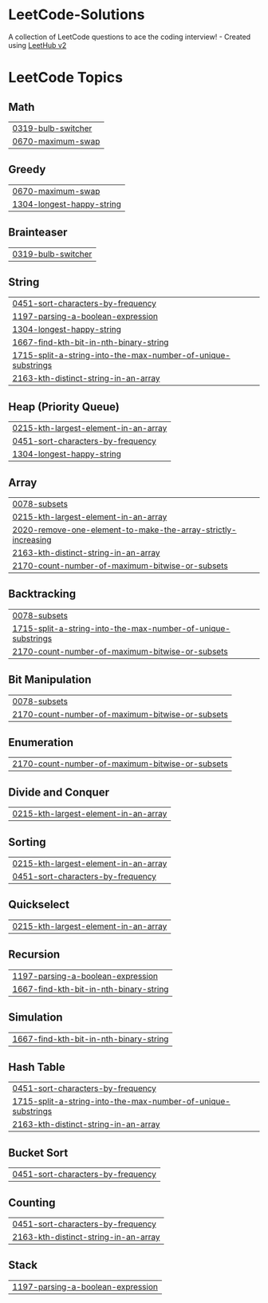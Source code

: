 # LeetCode-Solutions
A collection of LeetCode questions to ace the coding interview! - Created using [LeetHub v2](https://github.com/arunbhardwaj/LeetHub-2.0)

<!---LeetCode Topics Start-->
# LeetCode Topics
## Math
|  |
| ------- |
| [0319-bulb-switcher](https://github.com/ekansh2403/LeetCode-Solutions/tree/master/0319-bulb-switcher) |
| [0670-maximum-swap](https://github.com/ekansh2403/LeetCode-Solutions/tree/master/0670-maximum-swap) |
## Greedy
|  |
| ------- |
| [0670-maximum-swap](https://github.com/ekansh2403/LeetCode-Solutions/tree/master/0670-maximum-swap) |
| [1304-longest-happy-string](https://github.com/ekansh2403/LeetCode-Solutions/tree/master/1304-longest-happy-string) |
## Brainteaser
|  |
| ------- |
| [0319-bulb-switcher](https://github.com/ekansh2403/LeetCode-Solutions/tree/master/0319-bulb-switcher) |
## String
|  |
| ------- |
| [0451-sort-characters-by-frequency](https://github.com/ekansh2403/LeetCode-Solutions/tree/master/0451-sort-characters-by-frequency) |
| [1197-parsing-a-boolean-expression](https://github.com/ekansh2403/LeetCode-Solutions/tree/master/1197-parsing-a-boolean-expression) |
| [1304-longest-happy-string](https://github.com/ekansh2403/LeetCode-Solutions/tree/master/1304-longest-happy-string) |
| [1667-find-kth-bit-in-nth-binary-string](https://github.com/ekansh2403/LeetCode-Solutions/tree/master/1667-find-kth-bit-in-nth-binary-string) |
| [1715-split-a-string-into-the-max-number-of-unique-substrings](https://github.com/ekansh2403/LeetCode-Solutions/tree/master/1715-split-a-string-into-the-max-number-of-unique-substrings) |
| [2163-kth-distinct-string-in-an-array](https://github.com/ekansh2403/LeetCode-Solutions/tree/master/2163-kth-distinct-string-in-an-array) |
## Heap (Priority Queue)
|  |
| ------- |
| [0215-kth-largest-element-in-an-array](https://github.com/ekansh2403/LeetCode-Solutions/tree/master/0215-kth-largest-element-in-an-array) |
| [0451-sort-characters-by-frequency](https://github.com/ekansh2403/LeetCode-Solutions/tree/master/0451-sort-characters-by-frequency) |
| [1304-longest-happy-string](https://github.com/ekansh2403/LeetCode-Solutions/tree/master/1304-longest-happy-string) |
## Array
|  |
| ------- |
| [0078-subsets](https://github.com/ekansh2403/LeetCode-Solutions/tree/master/0078-subsets) |
| [0215-kth-largest-element-in-an-array](https://github.com/ekansh2403/LeetCode-Solutions/tree/master/0215-kth-largest-element-in-an-array) |
| [2020-remove-one-element-to-make-the-array-strictly-increasing](https://github.com/ekansh2403/LeetCode-Solutions/tree/master/2020-remove-one-element-to-make-the-array-strictly-increasing) |
| [2163-kth-distinct-string-in-an-array](https://github.com/ekansh2403/LeetCode-Solutions/tree/master/2163-kth-distinct-string-in-an-array) |
| [2170-count-number-of-maximum-bitwise-or-subsets](https://github.com/ekansh2403/LeetCode-Solutions/tree/master/2170-count-number-of-maximum-bitwise-or-subsets) |
## Backtracking
|  |
| ------- |
| [0078-subsets](https://github.com/ekansh2403/LeetCode-Solutions/tree/master/0078-subsets) |
| [1715-split-a-string-into-the-max-number-of-unique-substrings](https://github.com/ekansh2403/LeetCode-Solutions/tree/master/1715-split-a-string-into-the-max-number-of-unique-substrings) |
| [2170-count-number-of-maximum-bitwise-or-subsets](https://github.com/ekansh2403/LeetCode-Solutions/tree/master/2170-count-number-of-maximum-bitwise-or-subsets) |
## Bit Manipulation
|  |
| ------- |
| [0078-subsets](https://github.com/ekansh2403/LeetCode-Solutions/tree/master/0078-subsets) |
| [2170-count-number-of-maximum-bitwise-or-subsets](https://github.com/ekansh2403/LeetCode-Solutions/tree/master/2170-count-number-of-maximum-bitwise-or-subsets) |
## Enumeration
|  |
| ------- |
| [2170-count-number-of-maximum-bitwise-or-subsets](https://github.com/ekansh2403/LeetCode-Solutions/tree/master/2170-count-number-of-maximum-bitwise-or-subsets) |
## Divide and Conquer
|  |
| ------- |
| [0215-kth-largest-element-in-an-array](https://github.com/ekansh2403/LeetCode-Solutions/tree/master/0215-kth-largest-element-in-an-array) |
## Sorting
|  |
| ------- |
| [0215-kth-largest-element-in-an-array](https://github.com/ekansh2403/LeetCode-Solutions/tree/master/0215-kth-largest-element-in-an-array) |
| [0451-sort-characters-by-frequency](https://github.com/ekansh2403/LeetCode-Solutions/tree/master/0451-sort-characters-by-frequency) |
## Quickselect
|  |
| ------- |
| [0215-kth-largest-element-in-an-array](https://github.com/ekansh2403/LeetCode-Solutions/tree/master/0215-kth-largest-element-in-an-array) |
## Recursion
|  |
| ------- |
| [1197-parsing-a-boolean-expression](https://github.com/ekansh2403/LeetCode-Solutions/tree/master/1197-parsing-a-boolean-expression) |
| [1667-find-kth-bit-in-nth-binary-string](https://github.com/ekansh2403/LeetCode-Solutions/tree/master/1667-find-kth-bit-in-nth-binary-string) |
## Simulation
|  |
| ------- |
| [1667-find-kth-bit-in-nth-binary-string](https://github.com/ekansh2403/LeetCode-Solutions/tree/master/1667-find-kth-bit-in-nth-binary-string) |
## Hash Table
|  |
| ------- |
| [0451-sort-characters-by-frequency](https://github.com/ekansh2403/LeetCode-Solutions/tree/master/0451-sort-characters-by-frequency) |
| [1715-split-a-string-into-the-max-number-of-unique-substrings](https://github.com/ekansh2403/LeetCode-Solutions/tree/master/1715-split-a-string-into-the-max-number-of-unique-substrings) |
| [2163-kth-distinct-string-in-an-array](https://github.com/ekansh2403/LeetCode-Solutions/tree/master/2163-kth-distinct-string-in-an-array) |
## Bucket Sort
|  |
| ------- |
| [0451-sort-characters-by-frequency](https://github.com/ekansh2403/LeetCode-Solutions/tree/master/0451-sort-characters-by-frequency) |
## Counting
|  |
| ------- |
| [0451-sort-characters-by-frequency](https://github.com/ekansh2403/LeetCode-Solutions/tree/master/0451-sort-characters-by-frequency) |
| [2163-kth-distinct-string-in-an-array](https://github.com/ekansh2403/LeetCode-Solutions/tree/master/2163-kth-distinct-string-in-an-array) |
## Stack
|  |
| ------- |
| [1197-parsing-a-boolean-expression](https://github.com/ekansh2403/LeetCode-Solutions/tree/master/1197-parsing-a-boolean-expression) |
<!---LeetCode Topics End-->